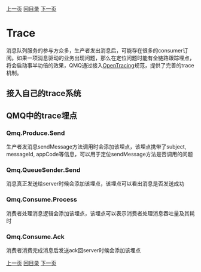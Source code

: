 [上一页](monitor.md)
[回目录](../../README.md)
[下一页](producer.md)

# Trace

消息队列服务的参与方众多，生产者发出消息后，可能存在很多的consumer订阅。如果一项消息驱动的业务出现问题，那么在定位问题时能有全链路跟踪埋点，将会启动事半功倍的效果，QMQ通过接入[OpenTracing](https://opentracing.io/)规范，提供了完善的trace机制。

## 接入自己的trace系统

## QMQ中的trace埋点

### Qmq.Produce.Send
生产者发消息sendMessage方法调用时会添加该埋点，该埋点携带了subject, messageId, appCode等信息，可以用于定位sendMessage方法是否调用的问题

### Qmq.QueueSender.Send
消息真正发送给server时候会添加该埋点，该埋点可以看出消息是否发送成功

### Qmq.Consume.Process
消费者处理消息逻辑会添加该埋点，该埋点可以表示消费者处理消息吞吐量及其耗时

### Qmq.Consume.Ack
消费者消费完成消息后发送ack回server时候会添加该埋点

[上一页](monitor.md)
[回目录](../../README.md)
[下一页](producer.md)
